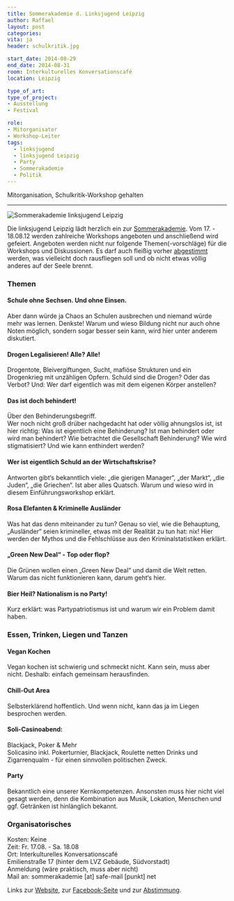 ```yaml
---
title: Sommerakademie d. Linksjugend Leipzig
author: Raffael
layout: post
categories:
vita: ja
header: schulkritik.jpg

start_date: 2014-08-29
end_date: 2014-08-31
room: Interkulturelles Konversationscafé
location: Leipzig

type_of_art: 
type_of_project:
- Ausstellung
- Festival

role:
- Mitorganisator
- Workshop-Leiter
tags:
  - linksjugend
  - linksjugend Leipzig
  - Party
  - Sommerakademie
  - Politik
---
```


Mitorganisation, Schulkritik-Workshop gehalten

<!--more-->
----

![Sommerakademie linksjugend Leipzig]({{site.imgpath}}/SommerAkademie.jpg)

Die linksjugend Leipzig lädt herzlich ein zur [Sommerakademie][1]. Vom 17. - 18.08.12 werden zahlreiche Workshops angeboten und anschließend wird gefeiert. Angeboten werden nicht nur folgende Themen(-vorschläge) für die Workshops und Diskussionen. Es darf auch fleißig vorher [abgestimmt][2] werden, was vielleicht doch rausfliegen soll und ob nicht etwas völlig anderes auf der Seele brennt.

### Themen

#### Schule ohne Sechsen. Und ohne Einsen.  
Aber dann würde ja Chaos an Schulen ausbrechen und niemand würde mehr was lernen. Denkste! Warum und wieso Bildung nicht nur auch ohne Noten möglich, sondern sogar besser sein kann, wird hier unter anderem diskutiert.

#### Drogen Legalisieren! Alle? Alle!  
Drogentote, Bleivergiftungen, Sucht, mafiöse Strukturen und ein Drogenkrieg mit unzähligen Opfern. Schuld sind die Drogen? Oder das Verbot? Und: Wer darf eigentlich was mit dem eigenen Körper anstellen?

#### Das ist doch behindert!  
Über den Behinderungsbegriff.  
Wer noch nicht groß drüber nachgedacht hat oder völlig ahnungslos ist, ist hier richtig: Was ist eigentlich eine Behinderung? Ist man behindert oder wird man behindert? Wie betrachtet die Gesellschaft Behinderung? Wie wird stigmatisiert? Und wie kann enthindert werden?

#### Wer ist eigentlich Schuld an der Wirtschaftskrise?  
Antworten gibt‘s bekanntlich viele: „die gierigen Manager“, „der Markt“, „die Juden“, „die Griechen“. Ist aber alles Quatsch. Warum und wieso wird in diesem Einführungsworkshop erklärt.

#### Rosa Elefanten & Kriminelle Ausländer  
Was hat das denn miteinander zu tun? Genau so viel, wie die Behauptung, „Ausländer“ seien krimineller, etwas mit der Realität zu tun hat: nix! Hier werden der Mythos und die Fehlschlüsse aus den Kriminalstatistiken erklärt.

#### „Green New Deal“ - Top oder flop?  
Die Grünen wollen einen „Green New Deal“ und damit die Welt retten. Warum das nicht funktionieren kann, darum geht‘s hier.

#### Bier Heil? Nationalism is no Party!  
Kurz erklärt: was Partypatriotismus ist und warum wir ein Problem damit haben.

### Essen, Trinken, Liegen und Tanzen

#### Vegan Kochen  
Vegan kochen ist schwierig und schmeckt nicht. Kann sein, muss aber nicht. Deshalb: einfach gemeinsam herausfinden.

#### Chill-Out Area  
Selbsterklärend hoffentlich. Und wenn nicht, kann das ja im Liegen besprochen werden.

#### Soli-Casinoabend:  
Blackjack, Poker & Mehr  
Solicasino inkl. Pokerturnier, Blackjack, Roulette netten Drinks und Zigarrenqualm - für einen sinnvollen politischen Zweck.

#### Party  
Bekanntlich eine unserer Kernkompetenzen. Ansonsten muss hier nicht viel gesagt werden, denn die Kombination aus Musik, Lokation, Menschen und ggf. Getränken ist hinlänglich bekannt.

### Organisatorisches

Kosten: Keine  
Zeit: Fr. 17.08. - Sa. 18.08  
Ort: Interkulturelles Konversationscafé  
Emilienstraße 17 (hinter dem LVZ Gebäude, Südvorstadt)  
Anmeldung (wäre praktisch, muss aber nicht)  
Mail an: sommerakademie [at] safe-mail [punkt] net

Links zur [Website][1], zur [Facebook-Seite][3] und zur [Abstimmung][2].

 [1]: http://linksjugend-leipzig.de/aktionen/its-time-some-sommerakademie-493
 [2]: http://www.surveymonkey.com/s/VJ8XM3Z
 [3]: https://www.facebook.com/events/447275588628637/